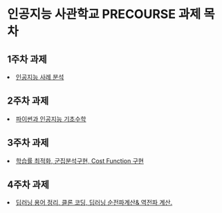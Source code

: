 # 인공지능 사관학교 PRECOURSE 과제 목차

## 1주차 과제
<li><a href="https://github.com/LeeSangMin96/Assignment/blob/master/1%EC%A3%BC%EC%B0%A8_%EA%B3%BC%EC%A0%9C.ipynb">
  인공지능 사례 분석</a></li>

## 2주차 과제
<li><a href="https://github.com/LeeSangMin96/Assignment/blob/master/2%E1%84%8C%E1%85%AE%E1%84%8E%E1%85%A1%E1%84%80%E1%85%AA%E1%84%8C%E1%85%A6.ipynb">
  파이썬과 인공지능 기초수학</a></li>
  
## 3주차 과제
<li><a href="https://github.com/LeeSangMin96/Assignment/blob/master/3%EC%A3%BC%EC%B0%A8_%EA%B3%BC%EC%A0%9C.ipynb">
  학습률 최적화, 군집분석구현, Cost Function 구현</a></li>

## 4주차 과제
<li><a href="https://github.com/LeeSangMin96/Assignment/blob/master/4%EC%A3%BC%EC%B0%A8_%EA%B3%BC%EC%A0%9C.ipynb">
  딥러닝 용어 정리, 클론 코딩, 딥러닝 순전파계산& 역전파 계산. 
